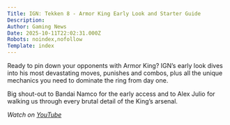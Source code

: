 ```yaml
---
Title: IGN: Tekken 8 - Armor King Early Look and Starter Guide
Description: 
Author: Gaming News
Date: 2025-10-11T22:02:31.000Z
Robots: noindex,nofollow
Template: index
---
```

<p>Ready to pin down your opponents with Armor King? IGN’s early look dives into his most devastating moves, punishes and combos, plus all the unique mechanics you need to dominate the ring from day one.</p>

<p>Big shout-out to Bandai Namco for the early access and to Alex Julio for walking us through every brutal detail of the King’s arsenal.</p>

<p><em>Watch on <a href="https://www.youtube.com/watch?v=g5rTihhvf5g" rel="noopener noreferrer">YouTube</a></em></p>


